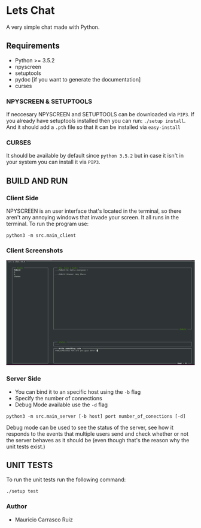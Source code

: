 # Lets Chat
A very simple chat made with Python.

## Requirements

* Python >= 3.5.2
* npyscreen
* setuptools
* pydoc [if you want to generate the documentation]
* curses

### NPYSCREEN & SETUPTOOLS

If neccesary NPYSCREEN and SETUPTOOLS can be downloaded via ```PIP3```.
If you already have setuptools installed then you can run: ```./setup install```.
And it should add a ```.pth``` file so that it can be installed via ```easy-install```

### CURSES
It should be available by default since ```python 3.5.2``` but in case it isn't in your system
you can install it via ```PIP3```.

## BUILD AND RUN
### Client Side
NPYSCREEN is an user interface that's located in the terminal, so there aren't any annoying windows that
invade your screen. It all runs in the terminal. To run the program use:
```
python3 -m src.main_client
```

### Client Screenshots
![User example Screenshot](assets/screenshots/user_example.png)


### Server Side
* You can bind it to an specific host using the ```-b``` flag
* Specify the number of connections
* Debug Mode available use the ```-d``` flag

```
python3 -m src.main_server [-b host] port number_of_conections [-d]
```
Debug mode can be used to see the status of the server, see how it responds to the events that multiple users
send and check whether or not the server behaves as it should be (even though that's the reason why the unit
tests exist.)

## UNIT TESTS
To run the unit tests run the following command:
```
./setup test
```

### Author
* Mauricio Carrasco Ruiz
